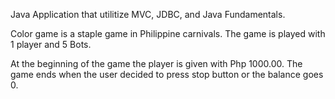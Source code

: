 Java Application that utilitize MVC, JDBC, and Java Fundamentals.

Color game is a staple game in Philippine carnivals. The game is played with 1 player and 5 Bots.

At the beginning of the game the player is given with Php 1000.00. The game ends when the user decided to press stop button or the balance goes 0.

